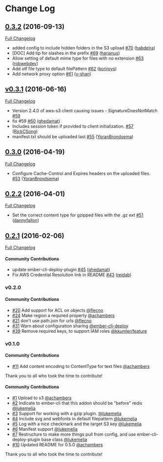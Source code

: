 # Change Log

## [0.3.2](https://github.com/ember-cli-deploy/ember-cli-deploy-s3/tree/0.3.2) (2016-09-13)
[Full Changelog](https://github.com/ember-cli-deploy/ember-cli-deploy-s3/compare/v0.3.1...0.3.2)

- added config to include hidden folders in the S3 upload [\#70](https://github.com/ember-cli-deploy/ember-cli-deploy-s3/pull/70) ([habdelra](https://github.com/habdelra))
- \[DOC\] Add tip for slashes in the prefix [\#69](https://github.com/ember-cli-deploy/ember-cli-deploy-s3/pull/69) ([harianus](https://github.com/harianus))
- Allow setting of default mime type for files with no extension [\#63](https://github.com/ember-cli-deploy/ember-cli-deploy-s3/pull/63) ([robwebdev](https://github.com/robwebdev))
- Add otf file type to default filePattern [\#62](https://github.com/ember-cli-deploy/ember-cli-deploy-s3/pull/62) ([koriroys](https://github.com/koriroys))
- Add network proxy option [\#61](https://github.com/ember-cli-deploy/ember-cli-deploy-s3/pull/61) ([v-shan](https://github.com/v-shan))

## [v0.3.1](https://github.com/ember-cli-deploy/ember-cli-deploy-s3/tree/v0.3.1) (2016-06-16)
[Full Changelog](https://github.com/ember-cli-deploy/ember-cli-deploy-s3/compare/v0.3.0...v0.3.1)
- Version 2.4.0 of aws-s3 client causing issues - SignatureDoesNotMatch [\#59](https://github.com/ember-cli-deploy/ember-cli-deploy-s3/issues/59)
- fix \#59 [\#60](https://github.com/ember-cli-deploy/ember-cli-deploy-s3/pull/60) ([ghedamat](https://github.com/ghedamat))
- Includes session token if provided to client initialization. [\#57](https://github.com/ember-cli-deploy/ember-cli-deploy-s3/pull/57) ([RickCSong](https://github.com/RickCSong))
- manifest.txt should be uploaded last [\#55](https://github.com/ember-cli-deploy/ember-cli-deploy-s3/pull/55) ([YoranBrondsema](https://github.com/YoranBrondsema))

## [0.3.0](https://github.com/ember-cli-deploy/ember-cli-deploy-s3/tree/0.3.0) (2016-04-19)
[Full Changelog](https://github.com/ember-cli-deploy/ember-cli-deploy-s3/compare/v0.2.2...0.3.0)

- Configure Cache-Control and Expires headers on the uploaded files. [\#53](https://github.com/ember-cli-deploy/ember-cli-deploy-s3/pull/53) ([YoranBrondsema](https://github.com/YoranBrondsema))

## [0.2.2](https://github.com/ember-cli-deploy/ember-cli-deploy-s3/tree/0.2.2) (2016-04-01)
[Full Changelog](https://github.com/ember-cli-deploy/ember-cli-deploy-s3/compare/v0.2.1...0.2.2)

- Set the correct content type for gzipped files with the .gz ext [\#51](https://github.com/ember-cli-deploy/ember-cli-deploy-s3/pull/51) ([dannyfallon](https://github.com/dannyfallon))

## [0.2.1](https://github.com/ember-cli-deploy/ember-cli-deploy-s3/tree/0.2.1) (2016-02-06)
[Full Changelog](https://github.com/ember-cli-deploy/ember-cli-deploy-s3/compare/v0.2.0...0.2.1)

#### Community Contributions

- update ember-cli-deploy-plugin [\#45](https://github.com/ember-cli-deploy/ember-cli-deploy-s3/pull/45) ([ghedamat](https://github.com/ghedamat))
- Fix AWS Credential Resolution link in README [\#43](https://github.com/ember-cli-deploy/ember-cli-deploy-s3/pull/43) ([reidab](https://github.com/reidab))

### v0.2.0

#### Community Contributions

- [#20](https://github.com/ember-cli-deploy/ember-cli-deploy-s3/pull/20) Add support for ACL on objects [@flecno](https://github.com/flecno)
- [#24](https://github.com/ember-cli-deploy/ember-cli-deploy-s3/pull/24) Make region a required property [@achambers](https://github.com/achambers)
- [#21](https://github.com/ember-cli-deploy/ember-cli-deploy-s3/pull/21) don't use path.join for urls [@flecno](https://github.com/flecno)
- [#31](https://github.com/ember-cli-deploy/ember-cli-deploy-s3/pull/31) Warn about configuration sharing [@ember-cli-deploy](https://github.com/ember-cli-deploy)
- [#39](https://github.com/ember-cli-deploy/ember-cli-deploy-s3/pull/39) Remove required keys, to support IAM roles [@kkumler/feature](https://github.com/kkumler/feature)

### v0.1.0

#### Community Contributions

- [#11](https://github.com/ember-cli-deploy/ember-cli-deploy-s3/pull/11) Add content encoding to ContentType for text files [@achambers](https://github.com/achambers)

Thank you to all who took the time to contribute!

#### Community Contributions

- [#1](https://github.com/ember-cli-deploy/ember-cli-deploy-s3/pull/1) Upload to s3 [@achambers](https://github.com/achambers)
- [#2](https://github.com/ember-cli-deploy/ember-cli-deploy-s3/pull/2) Indicate to ember-cli that this addon should be "before" redis [@lukemelia](https://github.com/lukemelia)
- [#3](https://github.com/ember-cli-deploy/ember-cli-deploy-s3/pull/3) Support for working with a gzip plugin. [@lukemelia](https://github.com/lukemelia)
- [#4](https://github.com/ember-cli-deploy/ember-cli-deploy-s3/pull/4) Include svg and webfonts in default filepattern [@lukemelia](https://github.com/lukemelia)
- [#5](https://github.com/ember-cli-deploy/ember-cli-deploy-s3/pull/5) Log with a nice checkmark and the target S3 key [@lukemelia](https://github.com/lukemelia)
- [#6](https://github.com/ember-cli-deploy/ember-cli-deploy-s3/pull/6) Manifest support [@lukemelia](https://github.com/lukemelia)
- [#7](https://github.com/ember-cli-deploy/ember-cli-deploy-s3/pull/7) Restructure to make more things pull from config, and use ember-cli-deploy-plugin base class [@lukemelia](https://github.com/lukemelia)
- [#10](https://github.com/ember-cli-deploy/ember-cli-deploy-s3/pull/10) Updated README for 0.5.0 [@achambers](https://github.com/achambers)

Thank you to all who took the time to contribute!
